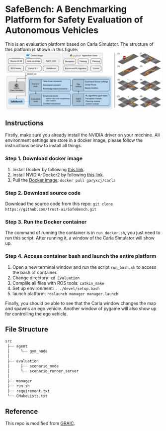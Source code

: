 <!--
 * @Author: Wenhao Ding
 * @Email: wenhaod@andrew.cmu.edu
 * @Date: 2021-07-18 21:43:53
 * @LastEditTime: 2021-08-25 19:45:48
 * @Description: 
-->
# SafeBench: A Benchmarking Platform for Safety Evaluation of Autonomous Vehicles

This is an evaluation platform based on Carla Simulator. The structure of this platform is shown in this figure:
![pipeline](./misc/pipeline_2.png)

## Instructions

Firstly, make sure you already install the NVIDIA driver on your mechine. All environment settings are store in a docker image, please follow the instructions below to install all things.

### Step 1. Download docker image

1. Install Docker by following [this link](https://docs.docker.com/engine/install/ubuntu/).
2. Install NVIDIA-Docker2 by following [this link](https://docs.nvidia.com/datacenter/cloud-native/container-toolkit/install-guide.html#docker).
3. Pull the [Docker image](https://hub.docker.com/r/garyxcj/carla): `docker pull garyxcj/carla`

### Step 2. Download source code

Download the source code from this repo: 
`git clone https://github.com/trust-ai/SafeBench.git`

### Step 3. Run the Docker container

The command of running the container is in `run_docker.sh`, you just need to run this script. After running it, a window of the Carla Simulator will show up.

### Step 4. Access container bash and launch the entire platform

1. Open a new terminal window and run the script `run_bash.sh` to access the bash of container.
2. Change directory: `cd Evaluation`
3. Complile all files with ROS tools: `catkin_make`
4. Set up environment: `. ./devel/setup.bash`
5. launch platform: `roslaunch manager manager.launch`

Finally, you should be able to see that the Carla window changes the map and spawns an ego vehicle. Another window of pygame will also show up for controlling the ego vehicle.

## File Structure

```
src
 ├── agent
 │     └── gym_node
 │
 ├── evaluation
 │     ├── scenario_node
 │     └── scenario_runner_server
 │
 ├── manager
 ├── run.sh
 ├── requirement.txt
 └── CMakeLists.txt
```


## Reference

This repo is modified from [GRAIC](https://github.com/PoPGRI/Race).
